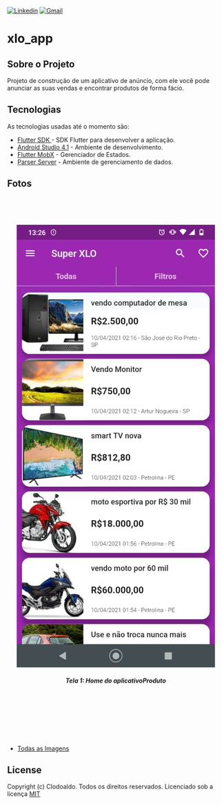 [![Linkedin](https://img.shields.io/badge/LinkedIn-blue?style=for-the-badge&logo=Linkedin)](https://www.linkedin.com/in/clodoaldo-ribeiro-2a3049a6/) [![Gmail](https://img.shields.io/badge/-Gmail-c14438?style=for-the-badge&logo=Gmail&logoColor=white&link=mailto:clodoribeiro38@gmail.com)](mailto:clodoribeiro38@gmail.com)

# xlo_app
 
 ## Sobre o Projeto
 Projeto de construção de um aplicativo de anúncio, com ele você pode anunciar as suas vendas e encontrar produtos de forma fácio.
 
 
 ## Tecnologias
 As tecnologias usadas até o momento são:
 * [Flutter SDK ](https://flutter.dev/docs/get-started/install/windows) - SDK Flutter para desenvolver a aplicação.
 * [Android Studio 4.1](https://developer.android.com/studio) - Ambiente de desenvolvimento.
 * [Flutter MobX](https://pub.dev/packages/flutter_mobx) - Gerenciador de Estados.
 * [Parser Server](https://parseplatform.org/) - Ambiente de gerenciamento de dados.
 


 ## Fotos
<br /> 
<br /> 
<br />

<p align="center">
<img src="https://github.com/ClodoaldoRibeiro/xlo_app/blob/main/telas/home.jpeg" alt="ClodoaldoRibeiro"/>
<h5 align="center">Tela 1: Home do aplicativoProduto </h5>
</p>


<br /> 
<br /> 
<br />
<br /> 
<br /> 
<br />

* [Todas as Imagens](https://github.com/ClodoaldoRibeiro/xlo_app/tree/main/telas)


 ## License
 Copyright (c) Clodoaldo. Todos os direitos reservados.
 Licenciado sob a licença [MIT](https://github.com/ClodoaldoRibeiro/xlo_app/blob/main/LICENSE)
 
 
 <!-- MARKDOWN LINKS & IMAGES -->
 [contributors-shield]: https://img.shields.io/github/contributors/lucasbarrossantos/vagasonline.svg?style=flat-square
 [contributors-url]: https://github.com/lucasbarrossantos/vagasonline/graphs/contributors
 [linkedin-shield]: https://img.shields.io/badge/-LinkedIn-black.svg?style=flat-square&logo=linkedin&colorB=555
 [linkedin-url]: https://www.linkedin.com/in/clodoaldo-ribeiro-2a3049a6/
